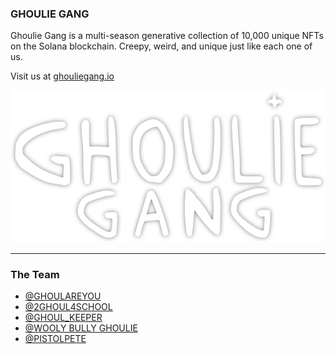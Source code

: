### GHOULIE GANG

Ghoulie Gang is a multi-season generative collection of 10,000 unique NFTs on the Solana blockchain. Creepy, weird, and unique just like each one of us.

Visit us at [ghouliegang.io](https://ghouliegang.io)

![Ghoulies logo](./public/ghoulie-gang-logo.png)

---

### The Team

- [@GHOULAREYOU](https://twitter.com/ghoulareyou)
- [@2GHOUL4SCHOOL](https://twitter.com/GrouchyGhoulie)
- [@GHOUL_KEEPER](https://twitter.com/ghoul_keeper)
- [@WOOLY BULLY GHOULIE](https://twitter.com/wb_ghoulie)
- [@PISTOLPETE](https://twitter.com/hicryptopete)
